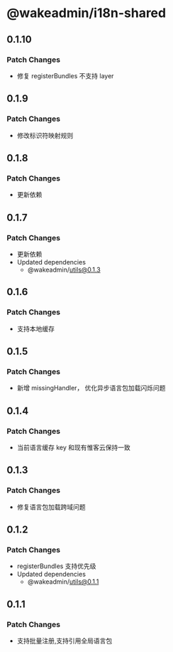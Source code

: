 # @wakeadmin/i18n-shared

## 0.1.10

### Patch Changes

- 修复 registerBundles 不支持 layer

## 0.1.9

### Patch Changes

- 修改标识符映射规则

## 0.1.8

### Patch Changes

- 更新依赖

## 0.1.7

### Patch Changes

- 更新依赖
- Updated dependencies
  - @wakeadmin/utils@0.1.3

## 0.1.6

### Patch Changes

- 支持本地缓存

## 0.1.5

### Patch Changes

- 新增 missingHandler， 优化异步语言包加载闪烁问题

## 0.1.4

### Patch Changes

- 当前语言缓存 key 和现有惟客云保持一致

## 0.1.3

### Patch Changes

- 修复语言包加载跨域问题

## 0.1.2

### Patch Changes

- registerBundles 支持优先级
- Updated dependencies
  - @wakeadmin/utils@0.1.1

## 0.1.1

### Patch Changes

- 支持批量注册,支持引用全局语言包
